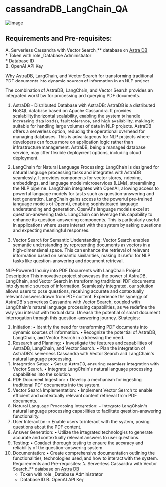 # cassandraDB_LangChain_QA
![image](https://github.com/shum05/cassandraDB_LangChain_QA/assets/136538114/84c98e18-cdba-426b-b2e5-8593fc6b3238)
## Requirements and Pre-requisites:
A. Serverless Cassandra with Vector Search_** database on [Astra DB](https://astra.datastax.com) <br>
	* Token with role _Database Administrator <br>
	* Database ID<br>
B. OpenAI API Key<br>

Why AstraDB, LangChain, and Vector Search for transforming traditional PDF documents into dynamic sources of information in an NLP project 

The combination of AstraDB, LangChain, and Vector Search provides an integrated workflow for processing and querying PDF documents.

1. AstraDB - Distributed Database with AstraDB:
AstraDB is a distributed NoSQL database based on Apache Cassandra. It provides scalability(horizontal scalability, enabling the system to handle increasing data loads), fault tolerance, and high availability, making it suitable for handling large volumes of data in NLP projects.
AstraDB offers a serverless option, reducing the operational overhead for managing databases. This is advantageous for NLP projects where developers can focus more on application logic rather than infrastructure management.
AstraDB, being a managed database service, may offer flexible deployment options, including cloud deployment. 


2. LangChain for Natural Language Processing:
LangChain is designed for natural language processing tasks and integrates with AstraDB seamlessly. It provides components for vector stores, indexing, embeddings, and language model microservices (LLMs), streamlining the NLP pipeline.
LangChain integrates with OpenAI, allowing access to powerful language models for tasks such as question-answering and text generation. LangChain gains access to the powerful pre-trained language models of OpenAI, enabling sophisticated language understanding and generation. OpenAI's language models excel at question-answering tasks. LangChain can leverage this capability to enhance its question-answering components. This is particularly useful in applications where users interact with the system by asking questions and expecting meaningful responses.

3. Vector Search for Semantic Understanding:
Vector Search enables semantic understanding by representing documents as vectors in a high-dimensional space. This can enhance the retrieval of relevant information based on semantic similarities, making it useful for NLP tasks like question-answering and document retrieval.

NLP-Powered Inquiry into PDF Documents with LangChain
Project Description
       This innovative project showcases the power of AstraDB, LangChain, and Vector Search in transforming traditional PDF documents into dynamic sources of information. Seamlessly integrated, our solution allows users to pose questions, receiving accurate and contextually relevant answers drawn from PDF content. Experience the synergy of AstraDB's serverless Cassandra with Vector Search, coupled with LangChain's natural language processing capabilities, as we redefine the way you interact with textual data. Unleash the potential of smart document interrogation through this question-answering journey.
Strategies:
1.	Initiation:
•	Identify the need for transforming PDF documents into dynamic sources of information.
•	Recognize the potential of AstraDB, LangChain, and Vector Search in addressing the need.
2.	Research and Planning:
•	Investigate the features and capabilities of AstraDB, LangChain, and Vector Search.
•	Plan the integration of AstraDB's serverless Cassandra with Vector Search and LangChain's natural language processing.
3.	Integration Setup:
•	Set up AstraDB, ensuring seamless integration with Vector Search.
•	Integrate LangChain's natural language processing capabilities into the solution.
4.	PDF Document Ingestion:
•	Develop a mechanism for ingesting traditional PDF documents into the system.
5.	Vector Search Implementation:
•	Implement Vector Search to enable efficient and contextually relevant content retrieval from PDF documents.
6.	Natural Language Processing Integration:
•	Integrate LangChain's natural language processing capabilities to facilitate question-answering functionality.
7.	User Interaction:
•	Enable users to interact with the system, posing questions about the PDF content.
8.	Answer Generation:
•	Utilize the integrated technologies to generate accurate and contextually relevant answers to user questions.
9.	Testing:
•	Conduct thorough testing to ensure the accuracy and reliability of the question-answering system.
10.	Documentation:
•	Create comprehensive documentation outlining the functionalities, technologies used, and how to interact with the system.
Requirements and Pre-requisites:
A. Serverless Cassandra with Vector Search_** database on [Astra DB](https://astra.datastax.com)
	* Token with role _Database Administrator
	* Database ID
B. OpenAI API Key

